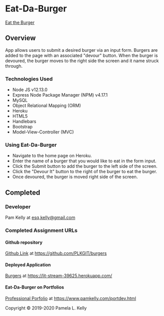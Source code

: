 # Eat-Da-Burger

[Eat the Burger](https://res.cloudinary.com/damplk/image/upload/v1584179650/portal/hw_burgers_lcrnon.png "Eat the Burger")

## Overview
App allows users to submit a desired burger via an input form.  Burgers are added to the page with an associated "devour" button. When the burger is devoured, the burger moves to the right side the screen and it name struck through.

### Technologies Used
  * Node JS v12.13.0
  * Express Node Package Manager (NPM) v4.17.1
  * MySQL
  * Object Relational Mapping (ORM)
  * Heroku
  * HTML5
  * Handlebars
  * Bootstrap
  * Model-View-Controller (MVC)

### Using Eat-Da-Burger
  * Navigate to the home page on Heroku.
  * Enter the name of a burger that you would like to eat in the form input.
  * Click the Submit button to add the burger to the left side of the screen.
  * Click the "Devour It" button to the right of the burger to eat the burger.
  * Once devoured, the burger is moved right side of the screen.

## Completed

### Developer
Pam Kelly at [esq.kelly@gmail.com](mailto:esq.kelly@gmail.com)

### Completed Assignment URLs
#### Github repository
[Github Link](https://github.com/PLKGIT/burgers) at https://github.com/PLKGIT/burgers
#### Deployed Application
[Burgers](https://lit-stream-39625.herokuapp.com/) at https://lit-stream-39625.herokuapp.com/
#### Eat-Da-Burger on Portfolios
[Professional Porfolio](https://www.pamkelly.com/portdev.html) at https://www.pamkelly.com/portdev.html

Copyright &copy; 2019-2020 Pamela L. Kelly